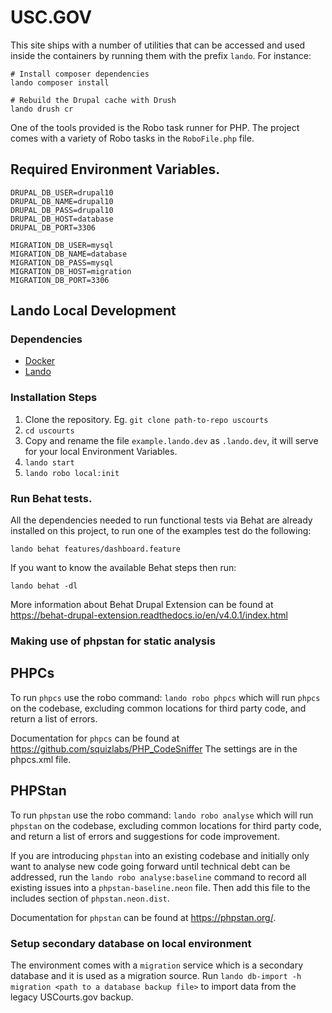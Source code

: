# USC.GOV

This site ships with a number of utilities that can be accessed and used
inside the containers by running them with the prefix `lando`. For instance:

```
# Install composer dependencies
lando composer install

# Rebuild the Drupal cache with Drush
lando drush cr
```

One of the tools provided is the Robo task runner for PHP.
The project comes with a variety of Robo tasks in the `RoboFile.php`
file.

## Required Environment Variables.

```
DRUPAL_DB_USER=drupal10
DRUPAL_DB_NAME=drupal10
DRUPAL_DB_PASS=drupal10
DRUPAL_DB_HOST=database
DRUPAL_DB_PORT=3306

MIGRATION_DB_USER=mysql
MIGRATION_DB_NAME=database
MIGRATION_DB_PASS=mysql
MIGRATION_DB_HOST=migration
MIGRATION_DB_PORT=3306
```

## Lando Local Development

### Dependencies

  - [Docker](https://docs.docker.com/get-docker)
  - [Lando](https://docs.lando.dev/basics/installation.html)

### Installation Steps

  1. Clone the repository. Eg. `git clone path-to-repo uscourts`
  2. `cd uscourts`
  3. Copy and rename the file `example.lando.dev` as `.lando.dev`, it will serve for your local Environment Variables.
  4. `lando start`
  5. `lando robo local:init`

### Run Behat tests.

All the dependencies needed to run functional tests via Behat are already
installed on this project, to run one of the examples test do the following:

`lando behat features/dashboard.feature`

If you want to know the available Behat steps then run:

`lando behat -dl`

More information about Behat Drupal Extension can be found at https://behat-drupal-extension.readthedocs.io/en/v4.0.1/index.html

### Making use of phpstan for static analysis

## PHPCs

To run `phpcs` use the robo command: `lando robo phpcs` which will run `phpcs` on the codebase, excluding common
locations for third party code, and return a list of errors.

Documentation for `phpcs` can be found at https://github.com/squizlabs/PHP_CodeSniffer
The settings are in the phpcs.xml file.

## PHPStan

To run `phpstan` use the robo command: `lando robo analyse` which will run `phpstan` on the codebase, excluding common
locations for third party code, and return a list of errors and suggestions for code improvement.

If you are introducing `phpstan` into an existing codebase and initially only want to analyse new code going forward
until technical debt can be addressed, run the `lando robo analyse:baseline` command to record all existing issues into
a `phpstan-baseline.neon` file. Then add this file to the includes section of `phpstan.neon.dist`.

Documentation for `phpstan` can be found at https://phpstan.org/.

### Setup secondary database on local environment

The environment comes with a `migration` service which is a secondary database and it is used as a migration source.
Run `lando db-import -h migration <path to a database backup file>` to import data from the legacy USCourts.gov backup.
